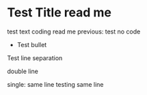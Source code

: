 # Test Title read me

test text
coding read me
previous: test no code

- Test bullet

Test line separation

double line

single: same line
testing same line
